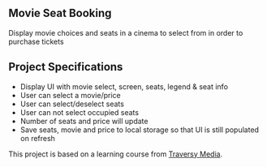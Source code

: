## Movie Seat Booking

Display movie choices and seats in a cinema to select from in order to purchase tickets

## Project Specifications

- Display UI with movie select, screen, seats, legend & seat info
- User can select a movie/price
- User can select/deselect seats
- User can not select occupied seats
- Number of seats and price will update
- Save seats, movie and price to local storage so that UI is still populated on refresh

This project is based on a learning course from [Traversy Media](https://www.traversymedia.com/).
